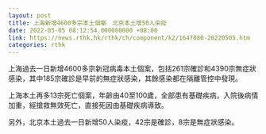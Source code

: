 ```yaml
---
layout: post
title: 上海新增4600多宗本土個案　北京本土增50人染疫
date: 2022-05-05 08:12:54.000000000 +08:00
link: https://news.rthk.hk/rthk/ch/component/k2/1647080-20220505.htm
categories: rthk
---
```


上海過去一日新增4600多宗新冠病毒本土個案，包括261宗確診和4390宗無症狀感染，其中185宗確診是早前的無症狀感染，其餘感染都在隔離管控中發現。

上海本土再多13宗死亡個案，年齡由40至100歲，全部患有基礎疾病，入院後病情加重，經搶救無效死亡，直接死因由基礎疾病導致。

另外，北京本土過去一日新增50人染疫，42宗是確診，8宗是無症狀感染。
